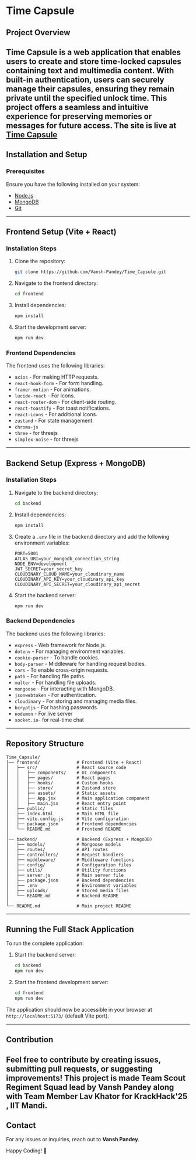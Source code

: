 # Time Capsule

## Project Overview
Time Capsule is a web application that enables users to create and store time-locked capsules containing text and multimedia content. With built-in authentication, users can securely manage their capsules, ensuring they remain private until the specified unlock time. This project offers a seamless and intuitive experience for preserving memories or messages for future access.
The site is live at [Time Capsule](https://time-capsule-os6a.onrender.com)
---

## Installation and Setup

### Prerequisites
Ensure you have the following installed on your system:
- [Node.js](https://nodejs.org/)
- [MongoDB](https://www.mongodb.com/)
- [Git](https://git-scm.com/)

---

## Frontend Setup (Vite + React)

### Installation Steps
1. Clone the repository:
   ```sh
   git clone https://github.com/Vansh-Pandey/Time_Capsule.git
   ```
2. Navigate to the frontend directory:
   ```sh
   cd frontend
   ```
3. Install dependencies:
   ```sh
   npm install
   ```
4. Start the development server:
   ```sh
   npm run dev
   ```

### Frontend Dependencies
The frontend uses the following libraries:
- `axios` - For making HTTP requests.
- `react-hook-form` - For form handling.
- `framer-motion` - For animations.
- `lucide-react` - For icons.
- `react-router-dom` - For client-side routing.
- `react-toastify` - For toast notifications.
- `react-icons` - For additional icons.
- `zustand` - For state management.
- `chroma-js` 
- `three` - for threejs
- `simplex-noise` - for threejs
---

## Backend Setup (Express + MongoDB)

### Installation Steps
1. Navigate to the backend directory:
   ```sh
   cd backend
   ```
2. Install dependencies:
   ```sh
   npm install
   ```
3. Create a `.env` file in the backend directory and add the following environment variables:
   ```env
   PORT=5001
   ATLAS_URI=your_mongodb_connection_string
   NODE_ENV=development
   JWT_SECRET=your_secret_key
   CLOUDINARY_CLOUD_NAME=your_cloudinary_name
   CLOUDINARY_API_KEY=your_cloudinary_api_key
   CLOUDINARY_API_SECRET=your_cloudinary_api_secret
   ```
4. Start the backend server:
   ```sh
   npm run dev
   ```

### Backend Dependencies
The backend uses the following libraries:
- `express` - Web framework for Node.js.
- `dotenv` - For managing environment variables.
- `cookie-parser` - To handle cookies.
- `body-parser` - Middleware for handling request bodies.
- `cors` - To enable cross-origin requests.
- `path` - For handling file paths.
- `multer` - For handling file uploads.
- `mongoose` - For interacting with MongoDB.
- `jsonwebtoken` - For authentication.
- `cloudinary` - For storing and managing media files.
- `bcryptjs` - For hashing passwords.
- `nodemon` - For live server
- `socket.io`- for real-time chat
---

## Repository Structure
```
Time_Capsule/
│── frontend/              # Frontend (Vite + React)
│   ├── src/               # React source code
│   │   ├── components/    # UI components
│   │   ├── pages/         # React pages
│   │   ├── hooks/         # Custom hooks
│   │   ├── store/         # Zustand store
│   │   ├── assets/        # Static assets
│   │   ├── App.jsx        # Main application component
│   │   ├── main.jsx       # React entry point
│   ├── public/            # Static files
│   ├── index.html         # Main HTML file
│   ├── vite.config.js     # Vite configuration
│   ├── package.json       # Frontend dependencies
│   └── README.md          # Frontend README
│
│── backend/               # Backend (Express + MongoDB)
│   ├── models/            # Mongoose models
│   ├── routes/            # API routes
│   ├── controllers/       # Request handlers
│   ├── middleware/        # Middleware functions
│   ├── config/            # Configuration files
│   ├── utils/             # Utility functions
│   ├── server.js          # Main server file
│   ├── package.json       # Backend dependencies
│   ├── .env               # Environment variables
│   ├── uploads/           # Stored media files
│   └── README.md          # Backend README
│
└── README.md              # Main project README
```

---

## Running the Full Stack Application
To run the complete application:
1. Start the backend server:
   ```sh
   cd backend
   npm run dev
   ```
2. Start the frontend development server:
   ```sh
   cd frontend
   npm run dev
   ```

The application should now be accessible in your browser at `http://localhost:5173/` (default Vite port).

---

## Contribution
Feel free to contribute by creating issues, submitting pull requests, or suggesting improvements!
This project is made Team Scout Regiment Squad lead by **Vansh Pandey** along with Team Member **Lav Khator** for KrackHack'25 , IIT Mandi.
---



## Contact
For any issues or inquiries, reach out to **Vansh Pandey**.

Happy Coding! 🚀

